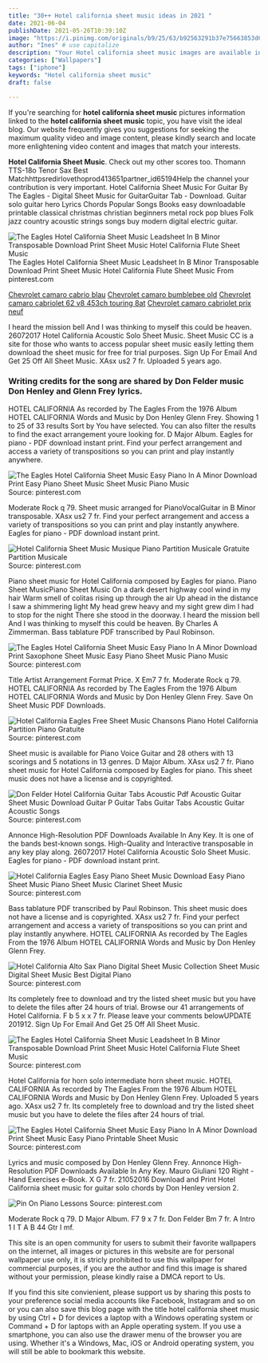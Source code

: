 ```yaml
---
title: "30++ Hotel california sheet music ideas in 2021 "
date: 2021-06-04
publishDate: 2021-05-26T10:39:10Z
image: "https://i.pinimg.com/originals/b9/25/63/b92563291b37e75663853d6b117beb41.jpg"
author: "Ines" # use capitalize
description: "Your Hotel california sheet music images are available in this site. Hotel california sheet music are a topic that is being searched for and liked by netizens now. You can Find and Download the Hotel california sheet music files here. Download all free images."
categories: ["Wallpapers"]
tags: ["iphone"]
keywords: "Hotel california sheet music"
draft: false

---
```


If you're searching for **hotel california sheet music** pictures information linked to the **hotel california sheet music** topic, you have visit the ideal  blog.  Our website frequently  gives you  suggestions  for seeking  the maximum  quality video and image  content, please kindly search and locate more enlightening video content and images  that match your interests.

**Hotel California Sheet Music**. Check out my other scores too. Thomann TTS-18o Tenor Sax Best Matchhttpsredirlovethoprod413651partner_id65194Help the channel your contribution is very important. Hotel California Sheet Music For Guitar By The Eagles - Digital Sheet Music for GuitarGuitar Tab - Download. Guitar solo guitar hero Lyrics Chords Popular Songs Books easy downloadable printable classical christmas christian beginners metal rock pop blues Folk jazz country acoustic strings songs buy modern digital electric guitar.

![The Eagles Hotel California Sheet Music Leadsheet In B Minor Transposable Download Print Sheet Music Hotel California Flute Sheet Music](https://i.pinimg.com/originals/49/a8/fc/49a8fc6e5f8fb802d07adafaab7d87e0.gif "The Eagles Hotel California Sheet Music Leadsheet In B Minor Transposable Download Print Sheet Music Hotel California Flute Sheet Music")
The Eagles Hotel California Sheet Music Leadsheet In B Minor Transposable Download Print Sheet Music Hotel California Flute Sheet Music From pinterest.com

[Chevrolet camaro cabrio blau](/chevrolet-camaro-cabrio-blau/)
[Chevrolet camaro bumblebee old](/chevrolet-camaro-bumblebee-old/)
[Chevrolet camaro cabriolet 62 v8 453ch touring 8at](/chevrolet-camaro-cabriolet-62-v8-453ch-touring-8at/)
[Chevrolet camaro cabriolet prix neuf](/chevrolet-camaro-cabriolet-prix-neuf/)

I heard the mission bell And I was thinking to myself this could be heaven. 26072017 Hotel California Acoustic Solo Sheet Music. Sheet Music CC is a site for those who wants to access popular sheet music easily letting them download the sheet music for free for trial purposes. Sign Up For Email And Get 25 Off All Sheet Music. XAsx us2 7 fr. Uploaded 5 years ago.

### Writing credits for the song are shared by Don Felder music Don Henley and Glenn Frey lyrics.

HOTEL CALIFORNIA As recorded by The Eagles From the 1976 Album HOTEL CALIFORNIA Words and Music by Don Henley Glenn Frey. Showing 1 to 25 of 33 results Sort by You have selected. You can also filter the results to find the exact arrangement youre looking for. D Major Album. Eagles for piano - PDF download instant print. Find your perfect arrangement and access a variety of transpositions so you can print and play instantly anywhere.


![The Eagles Hotel California Sheet Music Easy Piano In A Minor Download Print Easy Piano Sheet Music Sheet Music Piano Music](https://i.pinimg.com/originals/8e/21/8e/8e218ee1f88bb87fdf433b8d443444f3.gif "The Eagles Hotel California Sheet Music Easy Piano In A Minor Download Print Easy Piano Sheet Music Sheet Music Piano Music")
Source: pinterest.com

Moderate Rock q 79. Sheet music arranged for PianoVocalGuitar in B Minor transposable. XAsx us2 7 fr. Find your perfect arrangement and access a variety of transpositions so you can print and play instantly anywhere. Eagles for piano - PDF download instant print.

![Hotel California Sheet Music Musique Piano Partition Musicale Gratuite Partition Musicale](https://i.pinimg.com/originals/52/14/2c/52142c124258e0c03d1187bb2a124e97.jpg "Hotel California Sheet Music Musique Piano Partition Musicale Gratuite Partition Musicale")
Source: pinterest.com

Piano sheet music for Hotel California composed by Eagles for piano. Piano Sheet MusicPiano Sheet Music On a dark desert highway cool wind in my hair Warm smell of colitas rising up through the air Up ahead in the distance I saw a shimmering light My head grew heavy and my sight grew dim I had to stop for the night There she stood in the doorway. I heard the mission bell And I was thinking to myself this could be heaven. By Charles A Zimmerman. Bass tablature PDF transcribed by Paul Robinson.

![The Eagles Hotel California Sheet Music Easy Piano In A Minor Download Print Saxophone Sheet Music Easy Piano Sheet Music Piano Music](https://i.pinimg.com/originals/d3/f3/94/d3f3943c9f9a8cbcf234821e5eaf4acf.gif "The Eagles Hotel California Sheet Music Easy Piano In A Minor Download Print Saxophone Sheet Music Easy Piano Sheet Music Piano Music")
Source: pinterest.com

Title Artist Arrangement Format Price. X Em7 7 fr. Moderate Rock q 79. HOTEL CALIFORNIA As recorded by The Eagles From the 1976 Album HOTEL CALIFORNIA Words and Music by Don Henley Glenn Frey. Save On Sheet Music PDF Downloads.

![Hotel California Eagles Free Sheet Music Chansons Piano Hotel California Partition Piano Gratuite](https://i.pinimg.com/originals/f3/ce/ab/f3ceabaabe7a9bf8eac1ecc099e10242.jpg "Hotel California Eagles Free Sheet Music Chansons Piano Hotel California Partition Piano Gratuite")
Source: pinterest.com

Sheet music is available for Piano Voice Guitar and 28 others with 13 scorings and 5 notations in 13 genres. D Major Album. XAsx us2 7 fr. Piano sheet music for Hotel California composed by Eagles for piano. This sheet music does not have a license and is copyrighted.

![Don Felder Hotel California Guitar Tabs Acoustic Pdf Acoustic Guitar Sheet Music Download Guitar P Guitar Tabs Guitar Tabs Acoustic Guitar Acoustic Songs](https://i.pinimg.com/originals/04/23/d0/0423d0520b086820482af8f44cc50d64.jpg "Don Felder Hotel California Guitar Tabs Acoustic Pdf Acoustic Guitar Sheet Music Download Guitar P Guitar Tabs Guitar Tabs Acoustic Guitar Acoustic Songs")
Source: pinterest.com

Annonce High-Resolution PDF Downloads Available In Any Key. It is one of the bands best-known songs. High-Quality and Interactive transposable in any key play along. 26072017 Hotel California Acoustic Solo Sheet Music. Eagles for piano - PDF download instant print.

![Hotel California Eagles Easy Piano Sheet Music Download Easy Piano Sheet Music Piano Sheet Music Clarinet Sheet Music](https://i.pinimg.com/originals/9e/5a/61/9e5a611f036dfa7cfc7ae34c9c4f02d9.png "Hotel California Eagles Easy Piano Sheet Music Download Easy Piano Sheet Music Piano Sheet Music Clarinet Sheet Music")
Source: pinterest.com

Bass tablature PDF transcribed by Paul Robinson. This sheet music does not have a license and is copyrighted. XAsx us2 7 fr. Find your perfect arrangement and access a variety of transpositions so you can print and play instantly anywhere. HOTEL CALIFORNIA As recorded by The Eagles From the 1976 Album HOTEL CALIFORNIA Words and Music by Don Henley Glenn Frey.

![Hotel California Alto Sax Piano Digital Sheet Music Collection Sheet Music Digital Sheet Music Best Digital Piano](https://i.pinimg.com/originals/4a/ce/aa/4aceaadb444fafea1fc0591d3e777711.gif "Hotel California Alto Sax Piano Digital Sheet Music Collection Sheet Music Digital Sheet Music Best Digital Piano")
Source: pinterest.com

Its completely free to download and try the listed sheet music but you have to delete the files after 24 hours of trial. Browse our 41 arrangements of Hotel California. F b 5 x x 7 fr. Please leave your comments belowUPDATE 201912. Sign Up For Email And Get 25 Off All Sheet Music.

![The Eagles Hotel California Sheet Music Leadsheet In B Minor Transposable Download Print Sheet Music Hotel California Flute Sheet Music](https://i.pinimg.com/originals/49/a8/fc/49a8fc6e5f8fb802d07adafaab7d87e0.gif "The Eagles Hotel California Sheet Music Leadsheet In B Minor Transposable Download Print Sheet Music Hotel California Flute Sheet Music")
Source: pinterest.com

Hotel California for horn solo intermediate horn sheet music. HOTEL CALIFORNIA As recorded by The Eagles From the 1976 Album HOTEL CALIFORNIA Words and Music by Don Henley Glenn Frey. Uploaded 5 years ago. XAsx us2 7 fr. Its completely free to download and try the listed sheet music but you have to delete the files after 24 hours of trial.

![The Eagles Hotel California Sheet Music Easy Piano In A Minor Download Print Sheet Music Easy Piano Printable Sheet Music](https://i.pinimg.com/originals/dd/8f/2f/dd8f2fce970ecbb38e61b306afb33d52.gif "The Eagles Hotel California Sheet Music Easy Piano In A Minor Download Print Sheet Music Easy Piano Printable Sheet Music")
Source: pinterest.com

Lyrics and music composed by Don Henley Glenn Frey. Annonce High-Resolution PDF Downloads Available In Any Key. Mauro Giuliani 120 Right - Hand Exercises e-Book. X G 7 fr. 21052016 Download and Print Hotel California sheet music for guitar solo chords by Don Henley version 2.

![Pin On Piano Lessons](https://i.pinimg.com/originals/b9/25/63/b92563291b37e75663853d6b117beb41.jpg "Pin On Piano Lessons")
Source: pinterest.com

Moderate Rock q 79. D Major Album. F7 9 x 7 fr. Don Felder Bm 7 fr. A Intro 1 I T A B 44 Gtr I mf.

This site is an open community for users to submit their favorite wallpapers on the internet, all images or pictures in this website are for personal wallpaper use only, it is stricly prohibited to use this wallpaper for commercial purposes, if you are the author and find this image is shared without your permission, please kindly raise a DMCA report to Us.

If you find this site convienient, please support us by sharing this posts to your preference social media accounts like Facebook, Instagram and so on or you can also save this blog page with the title hotel california sheet music by using Ctrl + D for devices a laptop with a Windows operating system or Command + D for laptops with an Apple operating system. If you use a smartphone, you can also use the drawer menu of the browser you are using. Whether it's a Windows, Mac, iOS or Android operating system, you will still be able to bookmark this website.
